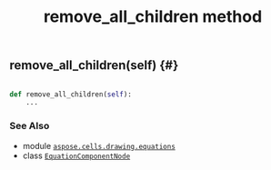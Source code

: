 ﻿---
title: remove_all_children method
second_title: Aspose.Cells for Python via .NET API References
description: 
type: docs
weight: 90
url: /aspose.cells.drawing.equations/equationcomponentnode/remove_all_children/
is_root: false
---

## remove_all_children(self) {#}





```python

def remove_all_children(self):
    ...
```





### See Also
* module [`aspose.cells.drawing.equations`](../../)
* class [`EquationComponentNode`](/cells/python-net/aspose.cells.drawing.equations/equationcomponentnode)
